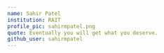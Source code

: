 ```yaml
---
name: Sahir Patel
institution: RAIT
profile_pic: sahirmpatel.png 
quote: Eventually you will get what you deserve.
github_user: sahirmpatel
---
```

